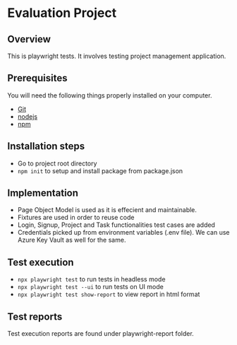 # Evaluation Project
 
## Overview
This is playwright tests. It involves testing project management application.
 
## Prerequisites
You will need the following things properly installed on your computer.
* [Git](https://git-scm.com/)
* [nodejs](https://nodejs.org/en/download)
* [npm](https://docs.npmjs.com/downloading-and-installing-node-js-and-npm)

## Installation steps
* Go to project root directory
* `npm init` to setup and install package from package.json

## Implementation
* Page Object Model is used as it is effecient and maintainable. 
* Fixtures are used in order to reuse code
* Login, Signup, Project and Task functionalities test cases are added
* Credentials picked up from environment variables (.env file). We can use Azure Key Vault as well for the same.

## Test execution
* `npx playwright test` to run tests in headless mode
* `npx playwright test --ui` to run tests on UI mode
* `npx playwright test show-report` to view report in html format

## Test reports
Test execution reports are found under playwright-report folder.